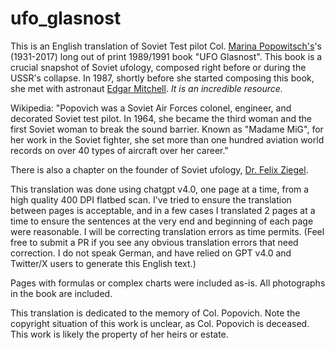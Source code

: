 # ufo_glasnost
This is an English translation of Soviet Test pilot Col. [Marina Popowitsch's](https://en.wikipedia.org/wiki/Marina_Popovich)'s (1931-2017) long out of print 1989/1991 book "UFO Glasnost". This book is a crucial snapshot of Soviet ufology, composed right before or during the USSR's collapse. In 1987, shortly before she started composing this book, she met with astronaut [Edgar Mitchell](https://en.wikipedia.org/wiki/Edgar_Mitchell). *It is an incredible resource.*

Wikipedia: "Popovich was a Soviet Air Forces colonel, engineer, and decorated Soviet test pilot. In 1964, she became the third woman and the first Soviet woman to break the sound barrier. Known as "Madame MiG", for her work in the Soviet fighter, she set more than one hundred aviation world records on over 40 types of aircraft over her career."

There is also a chapter on the founder of Soviet ufology, [Dr. Felix Ziegel](https://en.wikipedia.org/wiki/Felix_Ziegel).

This translation was done using chatgpt v4.0, one page at a time, from a high quality 400 DPI flatbed scan. I've tried to ensure the translation between pages is acceptable, and in a few cases I translated 2 pages at a time to ensure the sentences at the very end and beginning of each page were reasonable. I will be correcting translation errors as time permits. (Feel free to submit a PR if you see any obvious translation errors that need correction. I do not speak German, and have relied on GPT v4.0 and Twitter/X users to generate this English text.)

Pages with formulas or complex charts were included as-is. All photographs in the book are included.

This translation is dedicated to the memory of Col. Popovich. Note the copyright situation of this work is unclear, as Col. Popovich is deceased. This work is likely the property of her heirs or estate.
